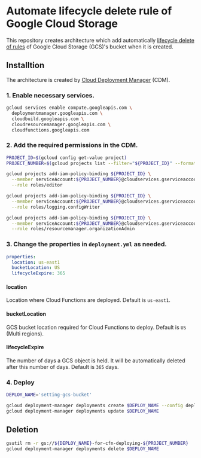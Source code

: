 # Automate lifecycle delete rule of Google Cloud Storage

This repository creates architecture which add automatically [lifecycle delete of rules](https://cloud.google.com/storage/docs/lifecycle) of Google Cloud Storage (GCS)'s bucket when it is created.

## Installtion

The architecture is created by [Cloud Deployment Manager](https://cloud.google.com/deployment-manager) (CDM).

### 1. Enable necessary services.

```bash
gcloud services enable compute.googleapis.com \
  deploymentmanager.googleapis.com \
  cloudbuild.googleapis.com \
  cloudresourcemanager.googleapis.com \
  cloudfunctions.googleapis.com
```

### 2. Add the required permissions in the CDM.

```bash
PROJECT_ID=$(gcloud config get-value project)
PROJECT_NUMBER=$(gcloud projects list --filter="${PROJECT_ID}" --format="value(PROJECT_NUMBER)")

gcloud projects add-iam-policy-binding ${PROJECT_ID} \
  --member serviceAccount:${PROJECT_NUMBER}@cloudservices.gserviceaccount.com \
  --role roles/editor

gcloud projects add-iam-policy-binding ${PROJECT_ID} \
  --member serviceAccount:${PROJECT_NUMBER}@cloudservices.gserviceaccount.com \
  --role roles/logging.configWriter

gcloud projects add-iam-policy-binding ${PROJECT_ID} \
  --member serviceAccount:${PROJECT_NUMBER}@cloudservices.gserviceaccount.com \
  --role roles/resourcemanager.organizationAdmin
```

### 3. Change the properties in `deployment.yml` as needed.

```yaml
properties:
  location: us-east1
  bucketLocation: US
  lifecycleExpire: 365
```

#### location

Location where Cloud Functions are deployed. Default is `us-east1`.

#### bucketLocation

GCS bucket location required for Cloud Functions to deploy. Default is `US` (Multi regions).

#### lifecycleExpire

The number of days a GCS object is held. It will be automatically deleted after this number of days.
Default is `365` days.

### 4. Deploy

```bash
DEPLOY_NAME='setting-gcs-bucket'

gcloud deployment-manager deployments create $DEPLOY_NAME --config deployment.yml --preview
gcloud deployment-manager deployments update $DEPLOY_NAME
```

## Deletion

```bash
gsutil rm -r gs://${DEPLOY_NAME}-for-cfn-deploying-${PROJECT_NUMBER}
gcloud deployment-manager deployments delete $DEPLOY_NAME
```

